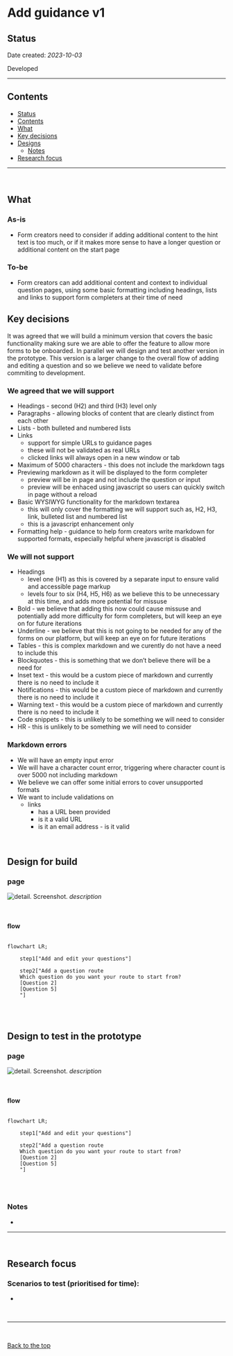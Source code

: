 # Add guidance v1

## Status

Date created: *2023-10-03*  

Developed  

___

## Contents

- [Status](#status)
- [Contents](#contents)
- [What](#what)
- [Key decisions](#key-decisions)
- [Designs](#designs)
  - [Notes](#notes)
- [Research focus](#research-focus)

___

<br>

## What

### As-is

- Form creators need to consider if adding additional content to the hint text is too much, or if it makes more sense to have a longer question or additional content on the start page

### To-be

- Form creators can add additional content and context to individual question pages, using some basic formatting including headings, lists and links to support form completers at their time of need


## Key decisions

It was agreed that we will build a minimum version that covers the basic functionality making sure we are able to offer the feature to allow more forms to be onboarded. In parallel we will design and test another version in the prototype. This version is a larger change to the overall flow of adding and editing a question and so we believe we need to validate before commiting to development.

### We agreed that we will support
- Headings - second (H2) and third (H3) level only
- Paragraphs - allowing blocks of content that are clearly distinct from each other
- Lists - both bulleted and numbered lists
- Links
  - support for simple URLs to guidance pages
  - these will not be validated as real URLs
  - clicked links will always open in a new window or tab
- Maximum of 5000 characters - this does not include the markdown tags
- Previewing markdown as it will be displayed to the form completer 
  - preview will be in page and not include the question or input
  - preview will be enhaced using javascript so users can quickly switch in page without a reload
- Basic WYSIWYG functionality for the markdown textarea
  - this will only cover the formatting we will support such as, H2, H3, link, bulleted list and numbered list
  - this is a javascript enhancement only
- Formatting help - guidance to help form creators write markdown for supported formats, especially helpful where javascript is disabled

### We will not support
- Headings
  - level one (H1) as this is covered by a separate input to ensure valid and accessible page markup
  - levels four to six (H4, H5, H6) as we believe this to be unnecessary at this time, and adds more potential for missuse
- Bold - we believe that adding this now could cause missuse and potentially add more difficulty for form completers, but will keep an eye on for future iterations
- Underline - we believe that this is not going to be needed for any of the forms on our platform, but will keep an eye on for future iterations
- Tables - this is complex markdown and we curently do not have a need to include this
- Blockquotes - this is something that we don’t believe there will be a need for
- Inset text - this would be a custom piece of markdown and currently there is no need to include it
- Notifications - this would be a custom piece of markdown and currently there is no need to include it
- Warning text - this would be a custom piece of markdown and currently there is no need to include it
- Code snippets - this is unlikely to be something we will need to consider
- HR - this is unlikely to be something we will need to consider

### Markdown errors
- We will have an empty input error
- We will have a character count error, triggering where character count is over 5000 not including markdown
- We believe we can offer some initial errors to cover unsupported formats
- We want to include validations on
  - links
    - has a URL been provided
    - is it a valid URL
    - is it an email address - is it valid


<br>

## Design for build

### page

![detail. Screenshot.](url)
*description*

<br>

#### flow

```mermaid
    
flowchart LR;

    step1["Add and edit your questions"]
    
    step2["Add a question route
    Which question do you want your route to start from?
    [Question 2]
    [Question 5]
    "]
    
```

<br>

## Design to test in the prototype

### page

![detail. Screenshot.](url)
*description*

<br>

#### flow

```mermaid
    
flowchart LR;

    step1["Add and edit your questions"]
    
    step2["Add a question route
    Which question do you want your route to start from?
    [Question 2]
    [Question 5]
    "]
    
```

<br>

### Notes

- 

___

<br>

## Research focus

### Scenarios to test (prioritised for time):
- 


<br>

___

<br>

[Back to the top](#add-guidance-v1)
